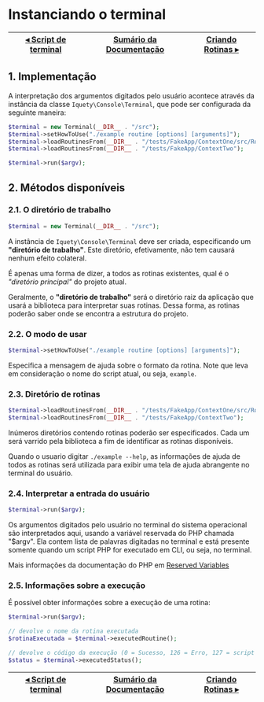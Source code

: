 # Instanciando o terminal

[◂ Script de terminal](02-script-de-terminal.md) | [Sumário da Documentação](indice.md) | [Criando Rotinas ▸](04-criando-rotinas.md)
-- | -- | --

## 1. Implementação

A interpretação dos argumentos digitados pelo usuário acontece através da instância
da classe `Iquety\Console\Terminal`, que pode ser configurada da seguinte maneira:

```php
$terminal = new Terminal(__DIR__ . "/src");
$terminal->setHowToUse("./example routine [options] [arguments]");
$terminal->loadRoutinesFrom(__DIR__ . "/tests/FakeApp/ContextOne/src/Routines");
$terminal->loadRoutinesFrom(__DIR__ . "/tests/FakeApp/ContextTwo");

$terminal->run($argv);
```

## 2. Métodos disponíveis

### 2.1. O diretório de trabalho

```php
$terminal = new Terminal(__DIR__ . "/src");
```

A instância de `Iquety\Console\Terminal` deve ser criada, especificando um
**"diretório de trabalho"**. Este diretório, efetivamente, não tem causará
nenhum efeito colateral.

É apenas uma forma de dizer, a todos as rotinas existentes, qual é
o *"diretório principal"* do projeto atual.

Geralmente, o **"diretório de trabalho"** será o diretório raiz da aplicação que
usará a biblioteca para interpretar suas rotinas. Dessa forma, as rotinas poderão
saber onde se encontra a estrutura do projeto.

### 2.2. O modo de usar

```php
$terminal->setHowToUse("./example routine [options] [arguments]");
```

Especifica a mensagem de ajuda sobre o formato da rotina. Note que leva em
consideração o nome do script atual, ou seja, `example`.

### 2.3. Diretório de rotinas

```php
$terminal->loadRoutinesFrom(__DIR__ . "/tests/FakeApp/ContextOne/src/Routines");
$terminal->loadRoutinesFrom(__DIR__ . "/tests/FakeApp/ContextTwo");
```

Inúmeros diretórios contendo rotinas poderão ser especificados. Cada um será
varrido pela biblioteca a fim de identificar as rotinas disponíveis.

Quando o usuario digitar `./example --help`, as informações de ajuda de todos as
rotinas será utilizada para exibir uma tela de ajuda abrangente no terminal do usuário.

### 2.4. Interpretar a entrada do usuário

```php
$terminal->run($argv);
```

Os argumentos digitados pelo usuário no terminal do sistema operacional são interpretados
aqui, usando a variável reservada do PHP chamada "$argv". Ela contem  lista de palavras
digitadas no terminal e está presente somente quando um script PHP for executado em CLI,
ou seja, no terminal.

Mais informações da documentação do PHP em [Reserved Variables](https://www.php.net/manual/pt_BR/reserved.variables.argv.php)

### 2.5. Informações sobre a execução

É possível obter informações sobre a execução de uma rotina:

```php
$terminal->run($argv);

// devolve o nome da rotina executada
$rotinaExecutada = $terminal->executedRoutine();

// devolve o código da execução (0 = Sucesso, 126 = Erro, 127 = script inexistente)
$status = $terminal->executedStatus();
```

[◂ Script de terminal](02-script-de-terminal.md) | [Sumário da Documentação](indice.md) | [Criando Rotinas ▸](04-criando-rotinas.md)
-- | -- | --
